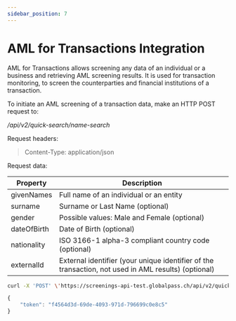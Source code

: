 ```yaml
---
sidebar_position: 7
---
```


# AML for Transactions Integration

AML for Transactions allows screening any data of an individual or a business and retrieving AML screening results. It is used for transaction monitoring, to screen the counterparties and financial institutions of a transaction.

To initiate an AML screening of a transaction data, make an HTTP POST request to:

_/api/v2/quick-search/name-search_

Request headers:

> Content-Type: application/json

Request data:

| Property    | Description                                                                                         |
| ----------- | --------------------------------------------------------------------------------------------------- |
| givenNames  | Full name of an individual or an entity                                                             |
| surname     | Surname or Last Name (optional)                                                                     |
| gender      | Possible values: Male and Female (optional)                                                         |
| dateOfBirth | Date of Birth (optional)                                                                            |
| nationality | ISO 3166-1 alpha-3 compliant country code (optional)                                                |
| externalId  | External identifier (your unique identifier of the transaction, not used in AML results) (optional) |

```bash title="Example request"
curl -X 'POST' \'https://screenings-api-test.globalpass.ch/api/v2/quick-search/name-search' \-H 'accept:text/plain' \-H'Authorization: Bearer {your\_access\_token}'\-H 'Content-Type: application/json' \-d '{"givenNames": "Donald John","surname": "Trump","gender": "Male","nationality": "USA","dateOfBirth": "1946-06-14","externalId": "123456789"}'
```

```js title="Example response"
{
    "token": "f4564d3d-69de-4093-971d-796699c0e8c5"
}
```
